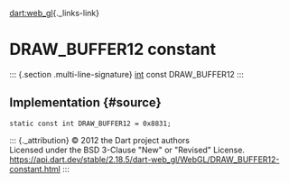 [dart:web\_gl](../../dart-web_gl/dart-web_gl-library){._links-link}

DRAW\_BUFFER12 constant
=======================

::: {.section .multi-line-signature}
[int](../../dart-core/int-class) const DRAW\_BUFFER12
:::

Implementation {#source}
--------------

``` {.language-dart data-language="dart"}
static const int DRAW_BUFFER12 = 0x8831;
```

::: {._attribution}
© 2012 the Dart project authors\
Licensed under the BSD 3-Clause \"New\" or \"Revised\" License.\
<https://api.dart.dev/stable/2.18.5/dart-web_gl/WebGL/DRAW_BUFFER12-constant.html>
:::
